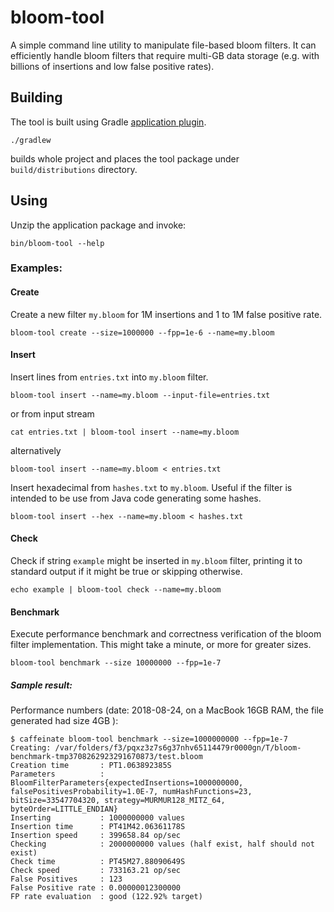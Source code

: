 # bloom-tool

A simple command line utility to manipulate file-based bloom filters. 
It can efficiently handle bloom filters that require multi-GB data storage (e.g. with billions of insertions and low false positive rates).

## Building

The tool is built using Gradle [application plugin](https://docs.gradle.org/current/userguide/application_plugin.html).
```
./gradlew
```
builds whole project and places the tool package under `build/distributions` directory.

## Using

Unzip the application package and invoke:

```
bin/bloom-tool --help
```

### Examples:

#### Create
Create a new filter `my.bloom` for 1M insertions and 1 to 1M false positive rate.
```
bloom-tool create --size=1000000 --fpp=1e-6 --name=my.bloom
```

#### Insert
Insert lines from `entries.txt` into `my.bloom` filter.
```
bloom-tool insert --name=my.bloom --input-file=entries.txt
```
or from input stream 
```
cat entries.txt | bloom-tool insert --name=my.bloom
```
alternatively
```
bloom-tool insert --name=my.bloom < entries.txt
```

Insert hexadecimal from `hashes.txt` to `my.bloom`. Useful if the filter is intended to be use from Java code generating some hashes.
```
bloom-tool insert --hex --name=my.bloom < hashes.txt
```

#### Check
Check if string `example` might be inserted in `my.bloom` filter, printing it to standard output if it might be true or skipping otherwise.
```
echo example | bloom-tool check --name=my.bloom
```

#### Benchmark

Execute performance benchmark and correctness verification of the bloom filter implementation.
This might take a minute, or more for greater sizes.
```
bloom-tool benchmark --size 10000000 --fpp=1e-7
```

##### Sample result:

Performance numbers (date: 2018-08-24, on a MacBook 16GB RAM, the file generated had size 4GB ):
```
$ caffeinate bloom-tool benchmark --size=1000000000 --fpp=1e-7
Creating: /var/folders/f3/pqxz3z7s6g37nhv65114479r0000gn/T/bloom-benchmark-tmp3708262923291670873/test.bloom
Creation time       : PT1.063892385S
Parameters          : BloomFilterParameters{expectedInsertions=1000000000, falsePositivesProbability=1.0E-7, numHashFunctions=23, bitSize=33547704320, strategy=MURMUR128_MITZ_64, byteOrder=LITTLE_ENDIAN}
Inserting           : 1000000000 values
Insertion time      : PT41M42.06361178S
Insertion speed     : 399658.84 op/sec
Checking            : 2000000000 values (half exist, half should not exist)
Check time          : PT45M27.88090649S
Check speed         : 733163.21 op/sec
False Positives     : 123
False Positive rate : 0.00000012300000
FP rate evaluation  : good (122.92% target)
```
